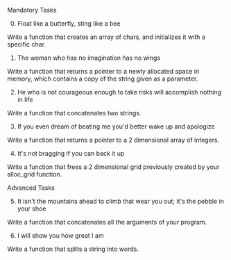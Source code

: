 Mandatory Tasks


0. Float like a butterfly, sting like a bee


Write a function that creates an array of chars, and initializes it with a specific char.


1. The woman who has no imagination has no wings


Write a function that returns a pointer to a newly allocated space in memory, which contains a copy of the string given as a parameter.


2. He who is not courageous enough to take risks will accomplish nothing in life


Write a function that concatenates two strings.


3. If you even dream of beating me you'd better wake up and apologize


Write a function that returns a pointer to a 2 dimensional array of integers.


4. It's not bragging if you can back it up


Write a function that frees a 2 dimensional grid previously created by your alloc_grid function.

Advanced Tasks


5. It isn't the mountains ahead to climb that wear you out; it's the pebble in your shoe


Write a function that concatenates all the arguments of your program.


6. I will show you how great I am


Write a function that splits a string into words.
